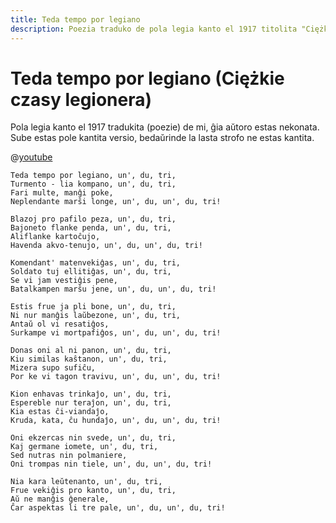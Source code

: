 ```yaml
---
title: Teda tempo por legiano
description: Poezia traduko de pola legia kanto el 1917 titolita "Ciężkie czasy legionera".
---
```


# Teda tempo por legiano (Ciężkie czasy legionera)

Pola legia kanto el 1917 tradukita (poezie) de mi, ĝia aŭtoro estas nekonata. Sube estas pole kantita versio, bedaŭrinde la lasta strofo ne estas kantita.

@[youtube](D90AjwmQlag)

```
Teda tempo por legiano, un', du, tri,
Turmento - lia kompano, un', du, tri,
Fari multe, manĝi poke,
Neplendante marŝi longe, un', du, un', du, tri!

Blazoj pro pafilo peza, un', du, tri,
Bajoneto flanke penda, un', du, tri,
Aliflanke kartoĉujo,
Havenda akvo-tenujo, un', du, un', du, tri!

Komendant' matenvekiĝas, un', du, tri,
Soldato tuj ellitiĝas, un', du, tri,
Se vi jam vestiĝis pene,
Batalkampen marŝu jene, un', du, un', du, tri!

Estis frue ja pli bone, un', du, tri,
Ni nur manĝis laŭbezone, un', du, tri,
Antaŭ ol vi resatiĝos,
Surkampe vi mortpafiĝos, un', du, un', du, tri!

Donas oni al ni panon, un', du, tri,
Kiu similas kaŝtanon, un', du, tri,
Mizera supo sufiĉu,
Por ke vi tagon travivu, un', du, un', du, tri!

Kion enhavas trinkaĵo, un', du, tri,
Espereble nur teraĵon, un', du, tri,
Kia estas ĉi-viandaĵo,
Kruda, kata, ĉu hundaĵo, un', du, un', du, tri!

Oni ekzercas nin svede, un', du, tri,
Kaj germane iomete, un', du, tri,
Sed nutras nin polmaniere,
Oni trompas nin tiele, un', du, un', du, tri!

Nia kara leŭtenanto, un', du, tri,
Frue vekiĝis pro kanto, un', du, tri,
Aŭ ne manĝis ĝenerale,
Ĉar aspektas li tre pale, un', du, un', du, tri!
```